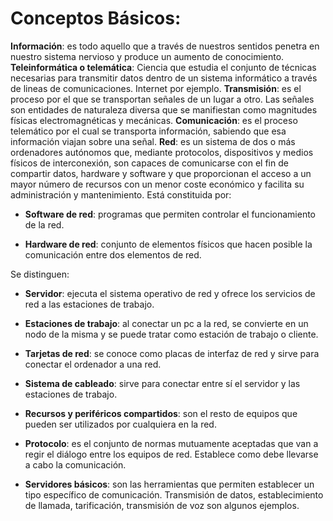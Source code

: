# Conceptos Básicos:

**Información**: es todo aquello que a través de nuestros sentidos penetra en nuestro sistema nervioso y produce un
  aumento de conocimiento.
**Teleinformática o telemática**: Ciencia que estudia el conjunto de técnicas necesarias para transmitir datos
  dentro de un sistema informático a través de lineas de comunicaciones. Internet por ejemplo.
  **Transmisión**: es el proceso por el que se transportan señales de un lugar a otro. Las señales son entidades de
  naturaleza diversa que se manifiestan como magnitudes físicas electromagnéticas y mecánicas.
**Comunicación**: es el proceso telemático por el cual se transporta información, sabiendo que esa información
  viajan sobre una señal.
**Red**: es un sistema de dos o más ordenadores autónomos que, mediante protocolos, dispositivos y medios físicos
  de interconexión, son capaces de comunicarse con el fin de compartir datos, hardware y software y que
  proporcionan el acceso a un mayor número de recursos con un menor coste económico y facilita su administración
  y mantenimiento. Está constituida por:
  
- **Software de red**: programas que permiten controlar el funcionamiento de la red.

- **Hardware de red**: conjunto de elementos físicos que hacen posible la comunicación entre dos elementos de red.
  
Se distinguen:

  - **Servidor**: ejecuta el sistema operativo de red y ofrece los servicios de red a las estaciones de trabajo.

  
- **Estaciones de trabajo**: al conectar un pc a la red, se convierte en un nodo de la misma y se puede tratar
                       como estación de trabajo o cliente.
  
- **Tarjetas de red**: se conoce como placas de interfaz de red y sirve para conectar el ordenador a una red.

- **Sistema de cableado**: sirve para conectar entre sí el servidor y las estaciones de trabajo.
  
- **Recursos y periféricos compartidos**: son el resto de equipos que pueden ser utilizados por cualquiera
                                    en la red.
  
- **Protocolo**: es el conjunto de normas mutuamente aceptadas que van a regir el diálogo entre los equipos de red.
Establece como debe llevarse a cabo la comunicación.
- **Servidores básicos**: son las herramientas que permiten establecer un tipo específico de comunicación.
Transmisión de datos, establecimiento de llamada, tarificación, transmisión de voz son algunos ejemplos.

